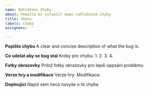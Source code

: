 ```yaml
---
name: Nahlášení Chyby
about: Pomožte mi vylepšit mapu nahlašením chyby
title: Jmeno
labels: Chyba
assignees: ''

---
```


**Popište chybu**
A clear and concise description of what the bug is.

**Co udelat aby se bug stal**
Kroky pro chybu:
1. 
2. 
3. 
4. 


**Fotky obrazovky**
Prilož fotky obrazovky pro lepší oppsání problému

**Verze hry a modifikace**
Verze hry: 
Modifikace:

**Doplnujíci**
Napiš sem neco navyše o té chybe
